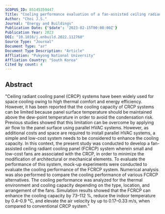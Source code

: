```yaml
---
SCOPUS_ID: 85145359447
Title: "Cooling performance evaluation of a fan-assisted ceiling radiant cooling panel system"
Author: "Choi J.S."
Journal: "Energy and Buildings"
Publication Date: {'$date': '2023-02-15T00:00:00Z'}
Publication Year: 2023
DOI: "10.1016/j.enbuild.2022.112760"
Source Type: "Journal"
Document Type: "ar"
Document Type Description: "Article"
Affliation: "Pukyong National University"
Affliation Country: "South Korea"
Cited by count: 4
---
```


## Abstract
"Ceiling radiant cooling panel (CRCP) systems have been widely used for space cooling owing to high thermal comfort and energy efficiency. However, it has been reported that the cooling capacity of CRCP systems can be limited because panel surface temperature should be maintained above the dew-point temperature in order to avoid the condensation risk. Previous studies showed that this limitation can be overcome by applying air flow to the panel surface using parallel HVAC systems. However, as additional costs and space are required to install parallel HVAC systems, a simple and low-cost system needs to be considered to enhance the cooling capacity. In this context, the present study was conducted to develop a fan-assisted ceiling radiant cooling panel (FCRCP) system wherein small and low-cost fans are associated with the CRCP, in order to minimize the modification of architectural or mechanical elements. To evaluate the performance of this system, mock-up experiments were conducted to evaluate the cooling performance of the FCRCP system. Numerical analysis was also performed to compare the cooling performance of various FCRCP alternatives. The cooling performance was analyzed for the thermal environment and cooling capacity depending on the type, location, and arrangement of the fans. Simulation results showed that the FCRCP can enhance the cooling capacity by 73–112 %, reduce the indoor temperature by 0.4–0.9 °C, and elevate the air velocity by up to 0.17–0.33 m/s, when compared to conventional CRCP system."
